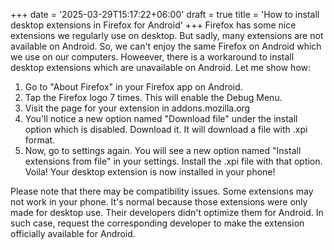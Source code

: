 +++
date = '2025-03-29T15:17:22+06:00'
draft = true
title = 'How to install desktop extensions in Firefox for Android'
+++
Firefox has some nice extensions we regularly use on desktop. But sadly, many extensions are not available on Android. So, we can't enjoy the same Firefox on Android which we use on our computers. Howeever, there is a workaround to install desktop extensions which are unavailable on Android. Let me show how:

1. Go to "About Firefox" in your Firefox app on Android.
2. Tap the Firefox logo 7 times. This will enable the Debug Menu.
3. Visit the page for your extension in addons.mozilla.org
4. You'll notice a new option named "Download file" under the install option which is disabled. Download it. It will download a file with .xpi format.
6. Now, go to settings again. You will see a new option named "Install extensions from file" in your settings. Install the .xpi file with that option. Voila! Your desktop extension is now installed in your phone!

Please note that there may be compatibility issues. Some extensions may not work in your phone. It's normal because those extensions were only made for desktop use. Their developers didn't optimize them for Android. In such case, request the corresponding developer to make the extension officially available for Android.
